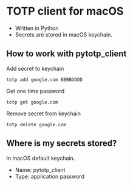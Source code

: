 # TOTP client for macOS

- Written in Python
- Secrets are stored in macOS keychain.

## How to work with pytotp_client

Add secret to keychain

```shell
totp add google.com BBBBDDDD
```

Get one time password

```shell
totp get google.com
```

Remove secret from keychain

```shell
totp delete google.com
```

## Where is my secrets stored?

In macOS default keychain.
 - Name: pytotp_client
 - Type: application password